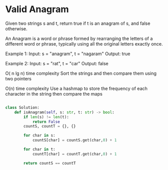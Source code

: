 # Valid Anagram

Given two strings s and t, return true if t is an anagram of s, and false otherwise.

An Anagram is a word or phrase formed by rearranging the letters of a different word or phrase, typically using all the original letters exactly once.

Example 1: Input: s = "anagram", t = "nagaram" Output: true

Example 2: Input: s = "rat", t = "car" Output: false

O( n lg n) time complexity
Sort the strings and then compare them using two pointers


O(n) time complexity
Use a hashmap to store the frequency of each character in the string
then compare the maps

```py

class Solution:
    def isAnagram(self, s: str, t: str) -> bool:
        if len(s) != len(t):
            return False
        countS, countT = {}, {}

        for char in s:
            countS[char] = countS.get(char,0) + 1

        for char in t:
            countT[char] = countT.get(char,0) + 1

        return countS == countT
```
